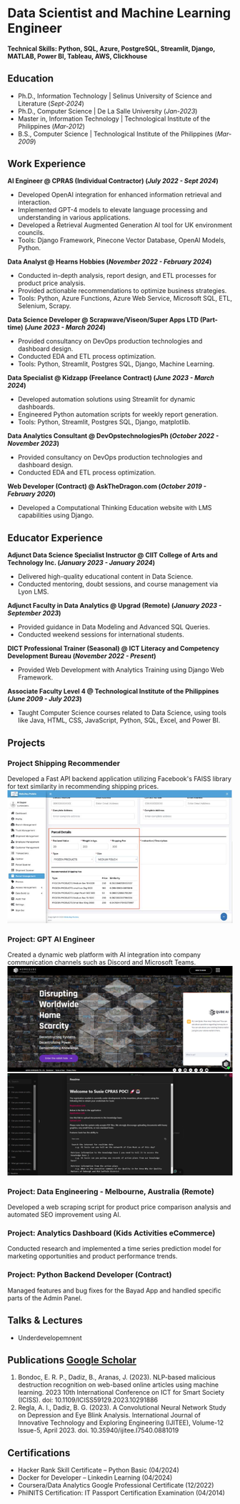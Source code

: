 # Data Scientist and Machine Learning Engineer

#### Technical Skills: Python, SQL, Azure, PostgreSQL, Streamlit, Django, MATLAB, Power BI, Tableau, AWS, Clickhouse

## Education
- Ph.D., Information Technology | Selinus University of Science and Literature  (_Sept-2024_)  
- Ph.D., Computer Science | De La Salle University (_Jan-2023_)  
- Master in, Information Technology | Technological Institute of the Philippines (_Mar-2012_)  
- B.S., Computer Science | Technological Institute of the Philippines (_Mar-2009_)  


## Work Experience
**AI Engineer @ CPRAS (Individual Contractor) (_July 2022 - Sept 2024_)**
- Developed OpenAI integration for enhanced information retrieval and interaction.
- Implemented GPT-4 models to elevate language processing and understanding in various applications.
- Developed a Retrieval Augmented Generation AI tool for UK environment councils.
- Tools: Django Framework, Pinecone Vector Database, OpenAI Models, Python.

**Data Analyst @ Hearns Hobbies (_November 2022 - February 2024_)**
- Conducted in-depth analysis, report design, and ETL processes for product price analysis.
- Provided actionable recommendations to optimize business strategies.
- Tools: Python, Azure Functions, Azure Web Service, Microsoft SQL, ETL, Selenium, Scrapy.

**Data Science Developer @ Scrapwave/Viseon/Super Apps LTD (Part-time) (_June 2023 - March 2024_)**
- Provided consultancy on DevOps production technologies and dashboard design.
- Conducted EDA and ETL process optimization.
- Tools: Python, Streamlit, Postgres SQL, Django, Machine Learning.

**Data Specialist @ Kidzapp (Freelance Contract) (_June 2023 - March 2024_)**
- Developed automation solutions using Streamlit for dynamic dashboards.
- Engineered Python automation scripts for weekly report generation.
- Tools: Python, Streamlit, Postgres SQL, Django, matplotlib.

**Data Analytics Consultant @ DevOpstechnologiesPh (_October 2022 - November 2023_)**
- Provided consultancy on DevOps production technologies and dashboard design.
- Conducted EDA and ETL process optimization.

**Web Developer (Contract) @ AskTheDragon.com (_October 2019 - February 2020_)**
- Developed a Computational Thinking Education website with LMS capabilities using Django.

## Educator Experience
**Adjunct Data Science Specialist Instructor @ CIIT College of Arts and Technology Inc. (_January 2023 - January 2024_)**
- Delivered high-quality educational content in Data Science.
- Conducted mentoring, doubt sessions, and course management via Lyon LMS.

**Adjunct Faculty in Data Analytics @ Upgrad (Remote) (_January 2023 - September 2023_)**
- Provided guidance in Data Modeling and Advanced SQL Queries.
- Conducted weekend sessions for international students.

**DICT Professional Trainer (Seasonal) @ ICT Literacy and Competency Development Bureau (_November 2022 - Present_)**
- Provided Web Development with Analytics Training using Django Web Framework.
  
**Associate Faculty Level 4 @ Technological Institute of the Philippines (_June 2009 - July 2023_)**
- Taught Computer Science courses related to Data Science, using tools like Java, HTML, CSS, JavaScript, Python, SQL, Excel, and Power BI.

## Projects
### Project Shipping Recommender
Developed a Fast API backend application utilizing Facebook's FAISS library for text similarity in recommending shipping prices.
![image](/assets/img/freelance_1_cover.jpg)

### Project: GPT AI Engineer
Created a dynamic web platform with AI integration into company communication channels such as Discord and Microsoft Teams.
![image](/assets/img/hq_cover.png)
![image](/assets/img/susie_cover.png)


### Project: Data Engineering - Melbourne, Australia (Remote)
Developed a web scraping script for product price comparison analysis and automated SEO improvement using AI.

### Project: Analytics Dashboard (Kids Activities eCommerce)
Conducted research and implemented a time series prediction model for marketing opportunities and product performance trends.

### Project: Python Backend Developer (Contract)
Managed features and bug fixes for the Bayad App and handled specific parts of the Admin Panel.

## Talks & Lectures
- Underdevelopemnent

## Publications [Google Scholar]([http://example.com](https://scholar.google.com.ph/citations?user=-RMIOAYAAAAJ&hl=en))
1. Bondoc, E. R. P., Dadiz, B., Aranas, J. (2023). NLP-based malicious destruction recognition on web-based online articles using machine learning. 2023 10th International Conference on ICT for Smart Society (ICISS). doi: 10.1109/ICISS59129.2023.10291886
2. Regla, A. I., Dadiz, B. G. (2023). A Convolutional Neural Network Study on Depression and Eye Blink Analysis. International Journal of Innovative Technology and Exploring Engineering (IJITEE), Volume-12 Issue-5, April 2023. doi. 10.35940/ijitee.I7540.0881019

## Certifications
- Hacker Rank Skill Certificate – Python Basic (04/2024)
- Docker for Developer – Linkedin Learning (04/2024)
- Coursera/Data Analytics Google Professional Certificate (12/2022)
- PhilNITS Certification: IT Passport Certification Examination (04/2014)
